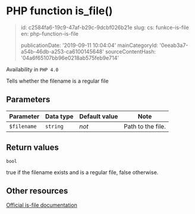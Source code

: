 PHP function is_file()
======================

> id: c2584fa6-19c9-47af-b29c-9dcbf026b21e
> slug:
> 	cs: funkce-is-file
> 	en: php-function-is-file
> 
> publicationDate: '2019-09-11 10:04:04'
> mainCategoryId: '0eeab3a7-a54b-46db-a253-ca6100145648'
> sourceContentHash: '04a6f65107bb96e0218ab575feb9e714'

Availability in `PHP 4.0`

Tells whether the filename is a regular file


Parameters
--------------

| Parameter | Data type | Default value | Note |
|-----|-----|-----|-----|
| `$filename` | `string` | *not* | Path to the file. |


Return values
----------------

`bool`

true if the filename exists and is a regular file, false
otherwise.

Other resources
------------

[Official is-file documentation](https://www.php.net/manual/en/function.is-file.php)
